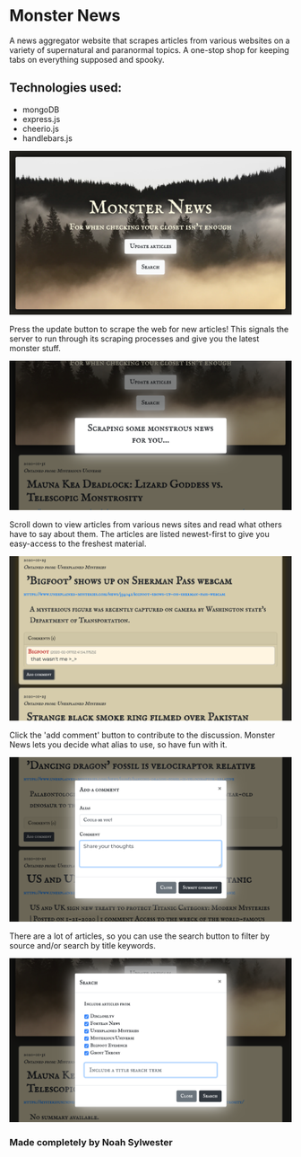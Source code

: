 # Monster News
A news aggregator website that scrapes articles from various websites on a variety of supernatural and paranormal topics. A one-stop shop for keeping tabs on everything supposed and spooky.

## Technologies used:
- mongoDB
- express.js
- cheerio.js
- handlebars.js

![splash](./screenshots/monsterNewsScreen1.png)


Press the update button to scrape the web for new articles! This signals the server to run through its scraping processes and give you the latest monster stuff.

![update](./screenshots/monsterNewsScreen5.png)

Scroll down to view articles from various news sites and read what others have to say about them. The articles are listed newest-first to give you easy-access to the freshest material.

![articles](./screenshots/monsterNewsScreen2.png)

Click the 'add comment' button to contribute to the discussion. Monster News lets you decide what alias to use, so have fun with it.

![comment](./screenshots/monsterNewsScreen3.png)

There are a lot of articles, so you can use the search button to filter by source and/or search by title keywords.

![search](./screenshots/monsterNewsScreen4.png)

### Made completely by Noah Sylwester